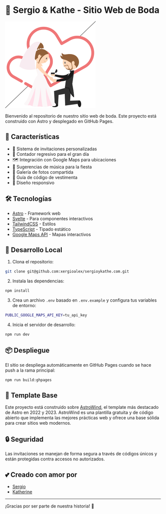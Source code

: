 # 💑 Sergio & Kathe - Sitio Web de Boda

![Wedding Site Preview](public/assets/images/wedding-invitation.gif)

Bienvenido al repositorio de nuestro sitio web de boda. Este proyecto está construido con Astro y desplegado en GitHub Pages.

## 🌟 Características

- 💌 Sistema de invitaciones personalizadas
- 📅 Contador regresivo para el gran día
- 🗺️ Integración con Google Maps para ubicaciones
- 🎵 Sugerencias de música para la fiesta
- 📸 Galería de fotos compartida
- 🎩 Guía de código de vestimenta
- 📱 Diseño responsivo

## 🛠️ Tecnologías

- [Astro](https://astro.build) - Framework web
- [Svelte](https://svelte.dev) - Para componentes interactivos
- [TailwindCSS](https://tailwindcss.com) - Estilos
- [TypeScript](https://www.typescriptlang.org) - Tipado estático
- [Google Maps API](https://developers.google.com/maps) - Mapas interactivos

## 🚀 Desarrollo Local

1. Clona el repositorio:

```bash
git clone git@github.com:xergioalex/sergioykathe.com.git
```

2. Instala las dependencias:

```bash
npm install
```

3. Crea un archivo `.env` basado en `.env.example` y configura tus variables de entorno:

```bash
PUBLIC_GOOGLE_MAPS_API_KEY=tu_api_key
```

4. Inicia el servidor de desarrollo:

```bash
npm run dev
```

## 📦 Despliegue

El sitio se despliega automáticamente en GitHub Pages cuando se hace push a la rama principal:

```bash
npm run build:ghpages
```

## 🎨 Template Base

Este proyecto está construido sobre [AstroWind](https://github.com/onwidget/astrowind), el template más destacado de Astro en 2022 y 2023. AstroWind es una plantilla gratuita y de código abierto que implementa las mejores prácticas web y ofrece una base sólida para crear sitios web modernos.

## 🔒 Seguridad

Las invitaciones se manejan de forma segura a través de códigos únicos y están protegidas contra accesos no autorizados.

## 💕 Creado con amor por

- [Sergio](https://www.xergioalex.com/)
- [Katherine](https://www.kathelopez.com/)

---

¡Gracias por ser parte de nuestra historia! 🎉

